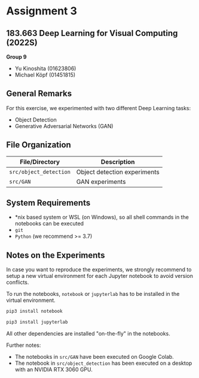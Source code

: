 # Assignment 3

## 183.663 Deep Learning for Visual Computing (2022S)

**Group 9**
* Yu Kinoshita (01623806)
* Michael Köpf (01451815)

## General Remarks

For this exercise, we experimented with two different Deep Learning tasks:

* Object Detection
* Generative Adversarial Networks (GAN)

## File Organization

| File/Directory         | Description                  |
|------------------------|------------------------------|
| `src/object_detection` | Object detection experiments |
 | `src/GAN`              | GAN experiments              |

## System Requirements

* *nix based system or WSL (on Windows), so all shell commands in the notebooks can be executed
* `git`
* `Python` (we recommend >= 3.7)

## Notes on the Experiments

In case you want to reproduce the experiments, we strongly recommend to setup a new virtual environment for each Jupyter notebook to avoid version conflicts.

To run the notebooks, `notebook` or `jupyterlab` has to be installed in the virtual environment.

```bash
pip3 install notebook
```

```bash
pip3 install jupyterlab
```

All other dependencies are installed "on-the-fly" in the notebooks.

Further notes:
* The notebooks in `src/GAN` have been executed on Google Colab.
* The notebook in `src/object_detection` has been executed on a desktop with an NVIDIA RTX 3060 GPU.

